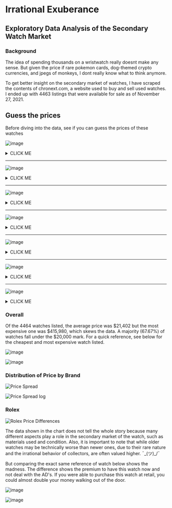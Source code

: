 # Irrational Exuberance

## Exploratory Data Analysis of the Secondary Watch Market

### Background
The idea of spending thousands on a wristwatch really doesnt make any sense. But given the price if rare pokemon cards, dog-themed crypto currencies, and jpegs of monkeys, I dont really know what to think anymore. 

To get better insight on the secondary market of watches, I have scraped the contents of chronext.com, a website used to buy and sell used watches. I ended up with 4463 listings that were available for sale as of November 27, 2021.


## Guess the prices 

Before diving into the data, see if you can guess the prices of these watches

![image](https://user-images.githubusercontent.com/71770599/142749348-0513b638-5eba-440f-9ede-d26534efd1cf.png)
<details><summary>CLICK ME</summary>
  
![image](https://user-images.githubusercontent.com/71770599/142749354-768136d4-5da3-448f-b501-6a1fd9c73f78.png)

</details>

---

![image](https://user-images.githubusercontent.com/71770599/142749846-28a34286-01a3-4722-9b0a-ec978f83c549.png)
<details><summary>CLICK ME</summary>
  
![image](https://user-images.githubusercontent.com/71770599/142749849-ab3b0ecd-b47a-4d0a-8856-f6da3dca21a9.png)

</details>

---
![image](https://user-images.githubusercontent.com/71770599/142749856-1d1ccb57-23ad-4141-a499-53d8cba6d069.png)
<details><summary>CLICK ME</summary>
  
![image](https://user-images.githubusercontent.com/71770599/142749860-6cf79ea9-ea10-4c96-8a46-8e511e39d041.png)

</details>

---
![image](https://user-images.githubusercontent.com/71770599/142749868-2d61f967-c705-4bc8-bb5d-eff7c2b2a7b6.png)
<details><summary>CLICK ME</summary>
  
![image](https://user-images.githubusercontent.com/71770599/142749862-07ba97c5-922f-4fef-9b15-b9c51e2f1dc0.png)

</details>

---
![image](https://user-images.githubusercontent.com/71770599/142749875-b1c26fa0-c718-4e0f-a99b-e2587b6bd875.png)
<details><summary>CLICK ME</summary>
  
![image](https://user-images.githubusercontent.com/71770599/142749879-78e6e1cf-6b92-4720-8574-dd0ed37c642a.png)

</details>

---
![image](https://user-images.githubusercontent.com/71770599/142749885-c8ef96b8-4c8b-4cb4-b19f-d2a84465cf91.png)
<details><summary>CLICK ME</summary>
  
![image](https://user-images.githubusercontent.com/71770599/142749884-8ad77a5a-c58d-45bb-b127-6bd75801e56f.png)

</details>

---
![image](https://user-images.githubusercontent.com/71770599/142749891-d04efba6-c405-4b23-af45-088da6420271.png)
<details><summary>CLICK ME</summary>
  
![image](https://user-images.githubusercontent.com/71770599/142749893-b81b2520-56e1-4995-9660-61e26527dc3a.png)

</details>

### Overall

Of the 4464 watches listed, the average price was $21,402 but the most expensive one was $415,980, which skews the data. A majority (67.67%) of watches fall under the $20,000 mark. For a quick reference, see below for the cheapest and most expensive watch listed. 

![image](https://user-images.githubusercontent.com/71770599/142748975-25ae944f-821d-41b1-8a1f-69e640e27bd4.png)


![image](https://user-images.githubusercontent.com/71770599/142748962-f3fb9407-8850-4717-986e-91fe0541df63.png)

### Distribution of Price by Brand


![Price Spread](https://user-images.githubusercontent.com/71770599/142749982-a6407a5f-390e-45a1-b29d-eb4ba3b47248.png)

![Price Spread log](https://user-images.githubusercontent.com/71770599/142750013-204fbb1c-0e53-4743-9a5b-bc3f411dc6f2.png)


### Rolex 


![Rolex Price Differences](https://user-images.githubusercontent.com/71770599/142751153-35baa4ee-5110-438f-9288-3f60998a46bd.png)

The data shown in the chart does not tell the whole story because many different aspects play a role in the secondary market of the watch, such as materials used and condition. Also, it is important to note that while older watches may be technically worse than newer ones, due to their rare nature and the irrational behavior of collectors, are often valued higher. ¯\_(ツ)_/¯

But comparing the exact same reference of watch below shows the madness. The difference shows the premium to have this watch now and not deal with the AD's. If you were able to purchase this watch at retail, you could almost double your money walking out of the door. 

![image](https://user-images.githubusercontent.com/71770599/142750989-16bbc037-ac96-4917-a9b0-1f1476598be3.png)

![image](https://user-images.githubusercontent.com/71770599/142750998-0f444fcc-1d88-4240-8a8b-08b308913676.png)
